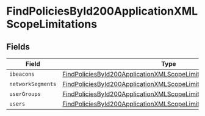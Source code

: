 # FindPoliciesById200ApplicationXMLScopeLimitations


## Fields

| Field                                                                                                                                                             | Type                                                                                                                                                              | Required                                                                                                                                                          | Description                                                                                                                                                       |
| ----------------------------------------------------------------------------------------------------------------------------------------------------------------- | ----------------------------------------------------------------------------------------------------------------------------------------------------------------- | ----------------------------------------------------------------------------------------------------------------------------------------------------------------- | ----------------------------------------------------------------------------------------------------------------------------------------------------------------- |
| `ibeacons`                                                                                                                                                        | [FindPoliciesById200ApplicationXMLScopeLimitationsIbeacons](../../models/operations/findpoliciesbyid200applicationxmlscopelimitationsibeacons.md)[]               | :heavy_minus_sign:                                                                                                                                                | N/A                                                                                                                                                               |
| `networkSegments`                                                                                                                                                 | [FindPoliciesById200ApplicationXMLScopeLimitationsNetworkSegments](../../models/operations/findpoliciesbyid200applicationxmlscopelimitationsnetworksegments.md)[] | :heavy_minus_sign:                                                                                                                                                | N/A                                                                                                                                                               |
| `userGroups`                                                                                                                                                      | [FindPoliciesById200ApplicationXMLScopeLimitationsUserGroups](../../models/operations/findpoliciesbyid200applicationxmlscopelimitationsusergroups.md)[]           | :heavy_minus_sign:                                                                                                                                                | N/A                                                                                                                                                               |
| `users`                                                                                                                                                           | [FindPoliciesById200ApplicationXMLScopeLimitationsUsers](../../models/operations/findpoliciesbyid200applicationxmlscopelimitationsusers.md)[]                     | :heavy_minus_sign:                                                                                                                                                | N/A                                                                                                                                                               |